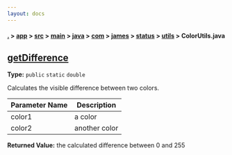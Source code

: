```yaml
---
layout: docs
---
```

#### [.](./../../../../../../../../index) > [app](./../../../../../../../index) > [src](./../../../../../../index) > [main](./../../../../../index) > [java](./../../../../index) > [com](./../../../index) > [james](./../../index) > [status](./../index) > [utils](./index) > **ColorUtils.java**

## [getDifference](https://github.com/TheAndroidMaster/Status/blob/master/app/src/main/java/com/james/status/utils/ColorUtils.java#L229)

**Type:** `public` `static` `double`

Calculates the visible difference between two colors. 





|Parameter Name|Description|
|-----|-----|
|color1|a color|
|color2|another color|


**Returned Value:** the calculated difference between 0 and 255  








